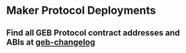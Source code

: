 # Maker Protocol Deployments

## Find all GEB Protocol contract addresses and ABIs at [geb-changelog](https://github.com/reflexer-labs/geb-changelog)



##
